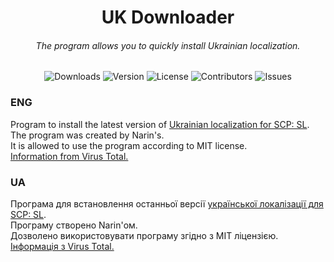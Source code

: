 <h1 align="center">UK Downloader</h1>
<h6 align="center">The program allows you to quickly install Ukrainian localization.</h6>
<div align="center">

![Downloads](https://img.shields.io/github/downloads/Ukrainian-SCPSL/UKDownloader/total?label=Downloads&style=flat-square)
![Version](https://img.shields.io/github/v/release/Ukrainian-SCPSL/UKDownloader?label=Version&style=flat-square)
![License](https://img.shields.io/github/license/Ukrainian-SCPSL/UKDownloader?label=License&style=flat-square)
![Contributors](https://img.shields.io/github/contributors/Ukrainian-SCPSL/UKDownloader?label=Contributors&style=flat-square)
![Issues](https://img.shields.io/github/issues/Ukrainian-SCPSL/UKDownloader?label=Issues&style=flat-square)

</div>

### ENG
Program to install the latest version of [Ukrainian localization for SCP: SL](https://github.com/Ukrainian-SCPSL/Ukrainian-language).                                                          
The program was created by Narin's.                                                          
It is allowed to use the program according to MIT license.                                                          
[Information from Virus Total.](https://www.virustotal.com/gui/file/e42146b1c72a3a5ec89969c437313a19b13c1d5c0c972b357102482ae93d7a71)
                                                       
### UA
Програма для встановлення останньої версії [української локалізації для SCP: SL](https://github.com/Ukrainian-SCPSL/Ukrainian-language).                                                          
Програму створено Narin'ом.                                                          
Дозволено використовувати програму згідно з MIT ліцензією.                                                          
[Інформація з Virus Total.](https://www.virustotal.com/gui/file/e42146b1c72a3a5ec89969c437313a19b13c1d5c0c972b357102482ae93d7a71)
